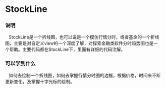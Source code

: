 # StockLine

### 说明
    StockLine是一个折线图，也可以说是一个模仿行情分时，或者基金的一个折线图，主要是对自定义view的一个深度了解，对探索金融类软件分时趋势图也是一个帮助。主要代码都在StockLine下，里面有详细的代码注解。
### 可以学到什么
    如何去绘制一个折线图，如何去掌握行情分时图的边框，根据价格，时间来不断更新变化，及掌握十字光标的绘制。

